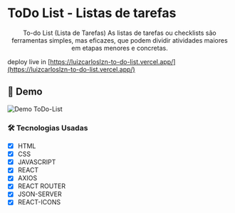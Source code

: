 # ToDo List - Listas de tarefas

<p align='center'>To-do List (Lista de Tarefas) As listas de tarefas ou checklists são ferramentas simples, mas eficazes, que podem dividir atividades maiores em etapas menores e concretas.</p>

deploy live in [https://luizcarloslzn-to-do-list.vercel.app/](https://luizcarloslzn-to-do-list.vercel.app/)

## 🎥 Demo

![Demo ToDo-List](https://github.com/luizcarloslzn/ToDo-List/assets/117320155/1b439517-1ac9-4592-bf18-cfa64b41725c)

### 🛠 Tecnologias Usadas

- [x] HTML
- [x] CSS
- [x] JAVASCRIPT
- [x] REACT
- [x] AXIOS
- [x] REACT ROUTER
- [x] JSON-SERVER
- [x] REACT-ICONS
